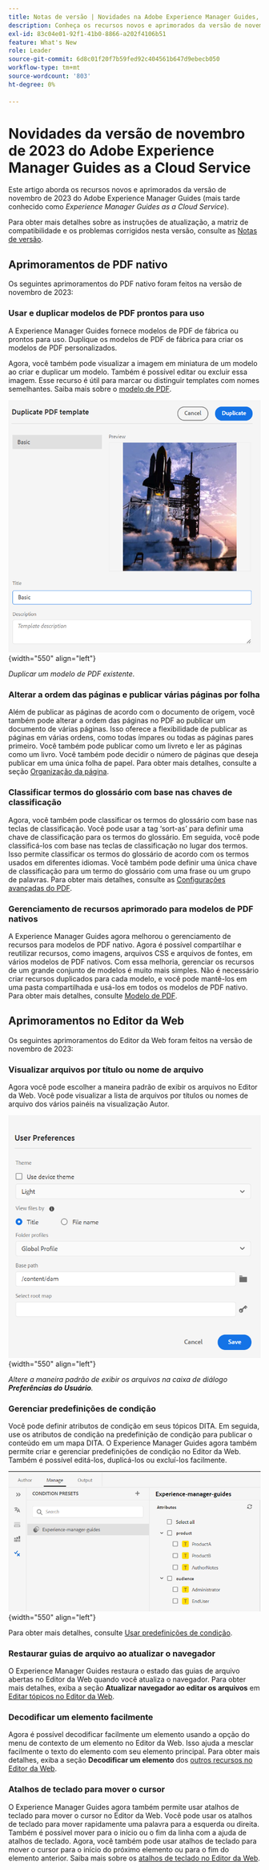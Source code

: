 ```yaml
---
title: Notas de versão | Novidades na Adobe Experience Manager Guides, versão de novembro de 2023
description: Conheça os recursos novos e aprimorados da versão de novembro de 2023 do Adobe Experience Manager Guides as a Cloud Service.
exl-id: 83c04e01-92f1-41b0-8866-a202f4106b51
feature: What's New
role: Leader
source-git-commit: 6d8c01f20f7b59fed92c404561b647d9ebecb050
workflow-type: tm+mt
source-wordcount: '803'
ht-degree: 0%

---
```


# Novidades da versão de novembro de 2023 do Adobe Experience Manager Guides as a Cloud Service

Este artigo aborda os recursos novos e aprimorados da versão de novembro de 2023 do Adobe Experience Manager Guides (mais tarde conhecido como *Experience Manager Guides as a Cloud Service*).

Para obter mais detalhes sobre as instruções de atualização, a matriz de compatibilidade e os problemas corrigidos nesta versão, consulte as [Notas de versão](release-notes-2023-11-0.md).

## Aprimoramentos de PDF nativo

Os seguintes aprimoramentos do PDF nativo foram feitos na versão de novembro de 2023:

### Usar e duplicar modelos de PDF prontos para uso

A Experience Manager Guides fornece modelos de PDF de fábrica ou prontos para uso. Duplique os modelos de PDF de fábrica para criar os modelos de PDF personalizados.

Agora, você também pode visualizar a imagem em miniatura de um modelo ao criar e duplicar um modelo. Também é possível editar ou excluir essa imagem. Esse recurso é útil para marcar ou distinguir templates com nomes semelhantes.
Saiba mais sobre o [modelo de PDF](../native-pdf/pdf-template.md).

![Caixa de diálogo de modelo de PDF duplicado](assets/duplicate-template.png){width="550" align="left"}

*Duplicar um modelo de PDF existente.*


### Alterar a ordem das páginas e publicar várias páginas por folha

Além de publicar as páginas de acordo com o documento de origem, você também pode alterar a ordem das páginas no PDF ao publicar um documento de várias páginas.  Isso oferece a flexibilidade de publicar as páginas em várias ordens, como todas ímpares ou todas as páginas pares primeiro. Você também pode publicar como um livreto e ler as páginas como um livro. Você também pode decidir o número de páginas que deseja publicar em uma única folha de papel. Para obter mais detalhes, consulte a seção [Organização da página](../native-pdf/components-pdf-template.md#page-organization).

### Classificar termos do glossário com base nas chaves de classificação

Agora, você também pode classificar os termos do glossário com base nas teclas de classificação. Você pode usar a tag ‘sort-as’ para definir uma chave de classificação para os termos do glossário. Em seguida, você pode classificá-los com base nas teclas de classificação no lugar dos termos. Isso permite classificar os termos do glossário de acordo com os termos usados em diferentes idiomas. Você também pode definir uma única chave de classificação para um termo do glossário com uma frase ou um grupo de palavras.
Para obter mais detalhes, consulte as [Configurações avançadas do PDF](../native-pdf/components-pdf-template.md#advanced-pdf-settings).


### Gerenciamento de recursos aprimorado para modelos de PDF nativos

A Experience Manager Guides agora melhorou o gerenciamento de recursos para modelos de PDF nativo. Agora é possível compartilhar e reutilizar recursos, como imagens, arquivos CSS e arquivos de fontes, em vários modelos de PDF nativos. Com essa melhoria, gerenciar os recursos de um grande conjunto de modelos é muito mais simples. Não é necessário criar recursos duplicados para cada modelo, e você pode mantê-los em uma pasta compartilhada e usá-los em todos os modelos de PDF nativo.
Para obter mais detalhes, consulte [Modelo de PDF](../native-pdf/pdf-template.md).

## Aprimoramentos no Editor da Web

Os seguintes aprimoramentos do Editor da Web foram feitos na versão de novembro de 2023:


### Visualizar arquivos por título ou nome de arquivo

Agora você pode escolher a maneira padrão de exibir os arquivos no Editor da Web. Você pode visualizar a lista de arquivos por títulos ou nomes de arquivo dos vários painéis na visualização Autor.

![Caixa de diálogo Preferências do Usuário](assets/user-preferences-2311.png){width="550" align="left"}

*Altere a maneira padrão de exibir os arquivos na caixa de diálogo **Preferências do Usuário**.*


### Gerenciar predefinições de condição

Você pode definir atributos de condição em seus tópicos DITA. Em seguida, use os atributos de condição na predefinição de condição para publicar o conteúdo em um mapa DITA. O Experience Manager Guides agora também permite criar e gerenciar predefinições de condição no Editor da Web. Também é possível editá-los, duplicá-los ou excluí-los facilmente.

![Predefinições de condição da guia Gerenciar do editor da Web &#x200B;](assets/web-editor-manage-condition-presets.png){width="550" align="left"}

Para obter mais detalhes, consulte [Usar predefinições de condição](../user-guide/generate-output-use-condition-presets.md).

### Restaurar guias de arquivo ao atualizar o navegador

O Experience Manager Guides restaura o estado das guias de arquivo abertas no Editor da Web quando você atualiza o navegador. Para obter mais detalhes, exiba a seção **Atualizar navegador ao editar os arquivos** em [Editar tópicos no Editor da Web](../user-guide/web-editor-edit-topics.md).

### Decodificar um elemento facilmente

Agora é possível decodificar facilmente um elemento usando a opção do menu de contexto de um elemento no Editor da Web. Isso ajuda a mesclar facilmente o texto do elemento com seu elemento principal.
Para obter mais detalhes, exiba a seção **Decodificar um elemento** dos [outros recursos no Editor da Web](../user-guide/web-editor-other-features.md).

### Atalhos de teclado para mover o cursor

O Experience Manager Guides agora também permite usar atalhos de teclado para mover o cursor no Editor da Web. Você pode usar os atalhos de teclado para mover rapidamente uma palavra para a esquerda ou direita. Também é possível mover para o início ou o fim da linha com a ajuda de atalhos de teclado.
Agora, você também pode usar atalhos de teclado para mover o cursor para o início do próximo elemento ou para o fim do elemento anterior.
Saiba mais sobre os [atalhos de teclado no Editor da Web](../user-guide/web-editor-keyboard-shortcuts.md).
